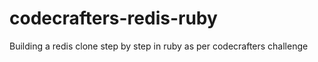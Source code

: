# codecrafters-redis-ruby
Building a redis clone step by step in ruby as per codecrafters challenge
